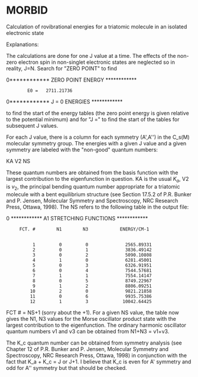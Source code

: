 # MORBID
 Calculation of rovibrational energies for a triatomic molecule in an isolated electronic state


Explanations:

The calculations are done for one J value at a time.
The effects of the non-zero electron spin in non-singlet
electronic states are neglected so in reality, J=N.
Search for "ZERO POINT" to find

0************  ZERO POINT ENERGY  ************

            E0 =   2711.21736


0************  J =   0 ENERGIES  ************


to find the start of the energy tables (the zero
point energy is given relative to the potential
minimum) and for "J =" to find the start of the tables
for subsequent J values.

For each J value, there is a column for each symmetry
(A',A'') in the C_s(M) molecular symmetry group.
The energies with a given J value and a given symmetry
are labeled with the "non-good" quantum numbers:

KA  V2  NS   

These quantum numbers are obtained from the basis function
with the largest contribution to the eigenfunction in
question. KA is the usual $K_a$, V2 is $v_2$, the principal
bending quantum number appropriate for a triatomic molecule
with a bent equilibrium structure (see Section 17.5.2 of
P.R. Bunker and P. Jensen, Molecular Symmetry and 
Spectroscopy, NRC Research Press, Ottawa, 1998). The NS
refers to the following table in the output file:

0     ************ A1 STRETCHING FUNCTIONS ************

         FCT. #        N1        N3            ENERGY/CM-1


              1         0         0              2565.89331
              2         0         1              3836.49142
              3         0         2              5090.10808
              4         1         0              6281.45001
              5         0         3              6326.91951
              6         0         4              7544.57681
              7         1         1              7554.14147
              8         0         5              8749.22967
              9         1         2              8806.09251
             10         2         0              9821.21858
             11         0         6              9935.75386
             12         1         3             10042.64425


FCT # = NS+1 (sorry about the +1).
For a given NS value, the table now gives the N1, N3 values
for the Morse oscillator product state with the largest 
contribution to the eigenfunction. The ordinary harmonic 
oscillator quantum numbers v1 and v3 can be obtained from
N1+N3 = v1+v3.

The K_c quantum number can be obtained from symmetry 
analysis (see Chapter 12 of P.R. Bunker and P. Jensen, 
Molecular Symmetry and Spectroscopy, NRC Research Press, 
Ottawa, 1998) in conjunction with the fact that K_a + K_c = 
J or J+1. I believe that K_c is even for A' symmetry and 
odd for A'' symmetry but that should be checked.


